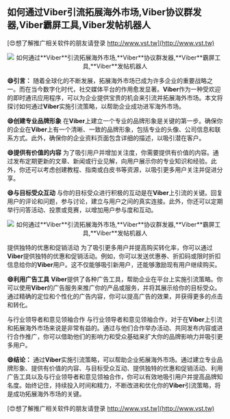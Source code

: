 ## **如何通过**Viber**引流拓展海外市场,**Viber**协议群发器,**Viber**霸屏工具,**Viber**发帖机器人**

[😍想了解推广相关软件的朋友请登录 http://www.vst.tw](http://www.vst.tw)

 <center><img src="https://vst.tw/MP4/tuiguang/png/6.png" alt="如何通过**Viber**引流拓展海外市场,**Viber**协议群发器,**Viber**霸屏工具,**Viber**发帖机器人"></center>

**😄引言：**
随着全球化的不断发展，拓展海外市场已成为许多企业的重要战略之一。而在当今数字化时代，社交媒体平台的作用愈发显著。**Viber**作为一种受欢迎的即时通讯应用程序，可以为企业提供宝贵的机会来引流并拓展海外市场。本文将探讨如何通过**Viber**实施引流策略，以帮助企业成功进军海外市场。

**😄创建专业品牌形象**
在**Viber**上建立一个专业的品牌形象是关键的第一步。确保你的企业在**Viber**上有一个清晰、一致的品牌形象，包括专业的头像、公司信息和联系方式。此外，确保你的企业资料页面包含详细的描述，以吸引潜在客户。

**😄提供有价值的内容**
为了吸引用户并增加关注度，你需要提供有价值的内容。通过发布定期更新的文章、新闻或行业见解，向用户展示你的专业知识和经验。此外，你还可以考虑创建教程、指南或白皮书等资源，以吸引更多用户关注并促进分享。

**😄与目标受众互动**
与你的目标受众进行积极的互动是在**Viber**上引流的关键。回复用户的评论和问题，参与讨论，建立与用户之间的真实连接。此外，你还可以定期举行问答活动、投票或竞赛，以增加用户参与度和互动。

 <center><img src="https://vst.tw/MP4/tuiguang/png/8.png" alt="如何通过**Viber**引流拓展海外市场,**Viber**协议群发器,**Viber**霸屏工具,**Viber**发帖机器人"></center>

提供独特的优惠和促销活动
为了吸引更多用户并提高购买转化率，你可以通过**Viber**提供独特的优惠和促销活动。例如，你可以发送优惠券、折扣码或限时折扣信息给你的**Viber**用户。这不仅能够吸引新用户，还能够激励现有用户继续购买。

**😄利用广告工具**
**Viber**提供了各种广告工具，帮助企业在平台上实施引流策略。你可以使用**Viber**的广告服务来推广你的产品或服务，并将其展示给你的目标受众。通过精确的定位和个性化的广告内容，你可以提高广告的效果，并获得更多的点击和转化。

与行业领导者和意见领袖合作
与行业领导者和意见领袖合作，对于在**Viber**上引流和拓展海外市场来说是非常有益的。通过与他们合作举办活动、共同发布内容或进行合作推广，你可以借助他们的影响力和受众基础来扩大你的品牌影响力并吸引更多用户。

**😄结论：**
通过**Viber**实施引流策略，可以帮助企业拓展海外市场。通过建立专业品牌形象、提供有价值的内容、与目标受众互动、提供独特的优惠和促销活动、利用广告工具以及与行业领导者和意见领袖合作，你可以有效地吸引用户并提高品牌知名度。始终记住，持续投入时间和精力，不断改进和优化你的**Viber**引流策略，将是成功拓展海外市场的关键。

[😍想了解推广相关软件的朋友请登录 http://www.vst.tw](http://www.vst.tw)



